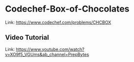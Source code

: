# Codechef-Box-of-Chocolates
Link: https://www.codechef.com/problems/CHCBOX
## Video Tutorial
Link: https://www.youtube.com/watch?v=XO9f5_VGUms&ab_channel=PrepBytes
